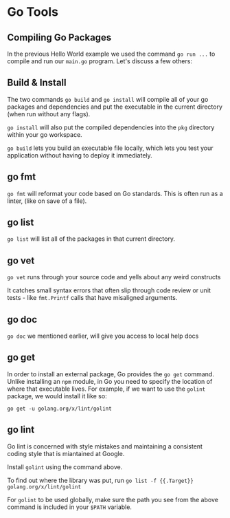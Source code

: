 # Go Tools

## Compiling Go Packages

In the previous Hello World example we used the command `go run ...` to compile and run our
`main.go` program. Let's discuss a few others:

## Build & Install

The two commands `go build` and `go install` will compile all of your go
packages and dependencies and put the executable in the current directory (when run without any flags).

`go install` will also put the compiled dependencies into the `pkg` directory
within your go workspace.

`go build` lets you build an executable file locally, which lets you test your
application without having to deploy it immediately.

## go fmt

`go fmt` will reformat your code based on Go standards. This is often run as a
linter, (like on save of a file). 

## go list 

`go list` will list all of the packages in that current directory.

## go vet

`go vet` runs through your source code and yells about any weird constructs

It catches small syntax errors that often slip through code review or unit tests - like `fmt.Printf` calls that have misaligned arguments. 

## go doc 

`go doc` we mentioned earlier, will give you access to local help docs

## go get

In order to install an external package, Go provides the `go get` command.
Unlike installing an `npm` module, in Go you need to specify the location of
where that executable lives. For example, if we want to use the `golint`
package, we would install it like so:

`go get -u golang.org/x/lint/golint`

## go lint

Go lint is concerned with style mistakes and maintaining a consistent coding style that is miantained at Google.

Install `golint` using the command above.

To find out where the library was put, run `go list -f {{.Target}} golang.org/x/lint/golint`

For `golint` to be used globally, make sure the path you see from the above command is included in your `$PATH` variable.